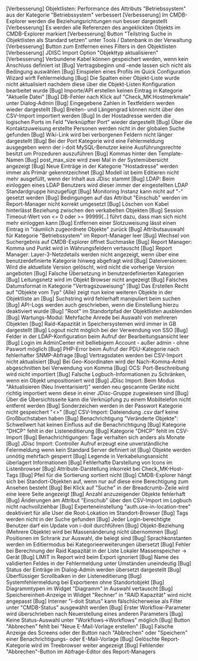 [Verbesserung]  Objektlisten: Performance des Attributs "Betriebssystem" aus der Kategorie "Betriebssystem" verbessert
[Verbesserung]  Im CMDB-Explorer werden die Beziehungsrichtungen nun besser dargestellt
[Verbesserung]  Es werden alle Referenzen des angeklickten Objekts im CMDB-Explorer markiert
[Verbesserung]  Button "Teilstring Suche in Objektlisten als Standard setzen" unter Tools / Datenbank in der Verwaltung
[Verbesserung]  Button zum Entfernen eines Filters in den Objektlisten
[Verbesserung]  JDISC Import Option "Objekttyp aktualisieren"
[Verbesserung]  Verbundene Kabel können gespeichert werden, wenn kein Anschluss definiert ist
[Bug]           Vertragsbeginn und -ende lassen sich nicht als Bedingung auswählen
[Bug]           Einspielen eines Profils im Quick Configuration Wizard wirft Fehlermeldung
[Bug]           Die Spalten einer Objekt-Liste wurde nicht aktualisiert nachdem diese über die Objekt-Listen Konfiguration bearbeitet wurde
[Bug]           Importe/API erstellen keinen Eintrag in Kategorie "Aktuelle Datei"
[Bug]           DB-Fehler nach Klick auf "Check_MK:Hostmerkmale" unter Dialog-Admin
[Bug]           Eingegebene Zahlen in Textfeldern werden wieder dargestellt
[Bug]           Breiten- und Längengrad können nicht über den CSV-Import importiert werden
[Bug]           In der Hostadresse werden die logischen Ports im Feld "Verknüpfter Port" wieder dargestellt
[Bug]           Über die Kontaktzuweisung erstellte Personen werden nicht in der globalen Suche gefunden
[Bug]           Wiki-Link wird bei verborgenen Feldern nicht länger dargestellt
[Bug]           Bei der Port Kategorie wird eine Fehlermeldung ausgegeben wenn der i-doit MySQL-Benutzer keine Ausführungsrechte besitzt um Prozeduren auszuführen
[Bug]           Kommas hinter den Template-Namen
[Bug]           post_max_size wird zwei Mal in der Systemübersicht angezeigt
[Bug]           Neue Einträge in der Kategorie "Hostadresse" werden immer als Primär gekenntzeichnet
[Bug]           Modell ist beim Editieren nicht mehr ausgefüllt, wenn der Inhalt aus JDisc stammt
[Bug]           LDAP: Beim einloggen eines LDAP Benutzers wird dieser immer der eingestellten LDAP Standardgruppe hinzugefügt
[Bug]           Monitoring Instanz kann nicht auf "-" gesetzt werden
[Bug]           Bedingungen auf das Attribut "Einschub" werden im Report-Manager nicht korrekt umgesetzt
[Bug]           Löschen von Kabel hinterlässt Beziehung zwischen den verkabelten Objekten
[Bug]           Session Timeout-Wert von <= 0 oder >= 99999[..] führt dazu, dass man sich nicht mehr einloggen kann
[Bug]           Entfernen einer Slotzuweisung lässt einen Eintrag in "räumlich zugeordnete Objekte" zurück
[Bug]           Attributsauswahl für Kategorie "Betriebssystem" im Report-Manager leer
[Bug]           Wechsel von Suchergebnis auf CMDB-Explorer öffnet Suchmaske
[Bug]           Report Manager: Komma und Punkt wird in Währungsfeldern vertauscht
[Bug]           Report Manager: Layer-3-Netzdetails werden nicht angezeigt, wenn über eine benutzerdefinierte Kategorie hinweg abgefragt wird
[Bug]           Dateiversionen: Wird die aktuellste Version gelöscht, wird nicht die vorherige Version angeboten
[Bug]           Falsche Übersetzung in benutzerdefinierten Kategorien
[Bug]           Leitungsnetz wird im Objekt Browser nicht angezeigt
[Bug]           Falsches Datumsformat in Kategorie "Vertragszuweisung"
[Bug]           Das Erstellen Recht auf "Objekte vom Typ" (Alle) zeigt nun keine weiteren Objekte in der Objektliste an
[Bug]           Suchstring wird fehlerhaft manipuliert beim suchen
[Bug]           API-Logs werden auch geschrieben, wenn die Einstellung hierzu deaktiviert wurde
[Bug]           "Root" im Standortpfad der Objektlisten ausblenden
[Bug]           Wartungs-Modul: Mehrfache Anrede bei Auswahl von mehreren Objekten
[Bug]           Raid-Kapazität in Speichersystemen wird immer in GB dargestellt
[Bug]           Logout nicht möglich bei der Verwendung von SSO
[Bug]           Felder in der LDAP-Konfiguration beim Aufruf der Bearbeitungsansicht leer
[Bug]           Login im AdminCenter mit belliebigem Account - außer admin - ohne Paswort möglich
[Bug]           PHP-Error beim Aufruf der PDU-Kategorie nach fehlerhafter SNMP-Abfrage
[Bug]           Vertragsdaten werden bei CSV-Import nicht aktualisiert
[Bug]           Bei Geo-Koordinaten wird der Nach-Komma-Anteil abgeschnitten bei Verwendung von Komma
[Bug]           OCS: Port-Beschreibung wird nicht importiert
[Bug]           Falsche Logbuch-Informationen zu Schränken, wenn ein Objekt umpositioniert wird
[Bug]           JDisc Import: Beim Modus "Aktualisieren (Neu Inventarisiert)" werden neu gescannte Geräte nicht richtig importiert wenn diese in einer JDisc-Gruppe zugewiesen sind
[Bug]           Über die Übersichtsseite kann die Verknüpfung zu einem Mobiltelefon nicht entfernt werden
[Bug]           Sonderzeichen werden in der Passwort Kategorie nicht gespeichert "<>"
[Bug]           CSV-Import: Dateiendung .csv darf keine Großbuchstaben haben
[Bug]           Benachrichtigung "Veränderte Objekte": Schwellwert hat keinen Einfluss auf die Benachrichtigung
[Bug]           Kategorie "DHCP" fehlt in der Listeneditierung
[Bug]           Kategorie "DHCP" fehlt im CSV-Import
[Bug]           Benachrichtigungen: Tage verhalten sich anders als Monate
[Bug]           JDisc Import: Controller Aufruf erzeugt eine unverständliche Felermeldung wenn kein Standard Server definiert ist
[Bug]           Objekte werden unnötig mehrfach gesperrt
[Bug]           Legende in Verkabelungsansicht überlagert Informationen
[Bug]           Fehlerhafte Darstellung von Icons im Listenbrowser
[Bug]           Attribute-Darstellung inkorrekt bei Check_MK-Host-Tags
[Bug]           Pfeil für die Sortierung sortiert nicht
[Bug]           CMDB-Explorer hängt sich bei Standort-Objekten auf, wenn nur auf diese eine Berechtigung zum Ansehen besteht
[Bug]           Bei Klick auf "Suche" in der Breadcrumb-Zeile wird eine leere Seite angezeigt
[Bug]           Anzahl anzuzeigender Objekte fehlerhaft
[Bug]           Änderungen am Attribut "Einschub" über den CSV-Import im Logbuch nicht nachvollziehbar
[Bug]           Experteneinstellung "auth.use-in-location-tree" deaktiviert für alle User die Root-Lokation im Standort-Browser
[Bug]           Tags werden nicht in der Suche gefunden
[Bug]           Jeder Login-berechtigte Benutzer darf ein Update von i-doit durchführen
[Bug]           Objekt-Beziehung (Mehrere Objekte) wird bei Massenänderung nicht übernommen
[Bug]           Positionen im Schrank zur Auswahl, die belegt sind
[Bug]           Sprachkonstanten werden im Editiermodus bei Kategorieerweiterungen übersetzt
[Bug]           Fehler bei Berechnung der Raid Kapazität in der Liste Lokaler Massenspeicher -> Gerät
[Bug]           LIMIT in Report wird beim Export ignoriert
[Bug]           Name des validierten Feldes in der Fehlermeldung unter Umständen uneindeutig
[Bug]           Status der Einträge im Dialog-Admin werden übersetzt dargestellt
[Bug]           Überflüssiger Scrollbalken in der Listeneditierung
[Bug]           Systemfehlermeldung bei Exportieren ohne Standortobjekt
[Bug]           Diagrammtypen im Widget "Diagramm" in Auswahl vertauscht
[Bug]           Speichereinheit-Anzeige in Widget "Rechner" in "RAID Kapazität" wird nicht angepasst
[Bug]           Interner "i-doit Status" kann fälschlicherweise als Filter unter "CMDB-Status" ausgewählt werden
[Bug]           Erster Workflow-Parameter wird überschrieben nach Neuerstellung eines anderen Parameters
[Bug]           Keine Status-Auswahl unter "Workflows->Workflows" möglich
[Bug]           Button "Abbrechen" fehlt bei "Neue E-Mail-Vorlage erstellen"
[Bug]           Falsche Anzeige des Screens oder der Button nach "Abbrechen" oder "Speichern" einer Benachrichtigungs- oder E-Mail-Vorlage
[Bug]           Gelöschte Report-Kategorie wird im Treebrowser weiter angezeigt
[Bug]           Fehlender "Abbrechen"-Button im Abfrage-Editor des Report-Managers
